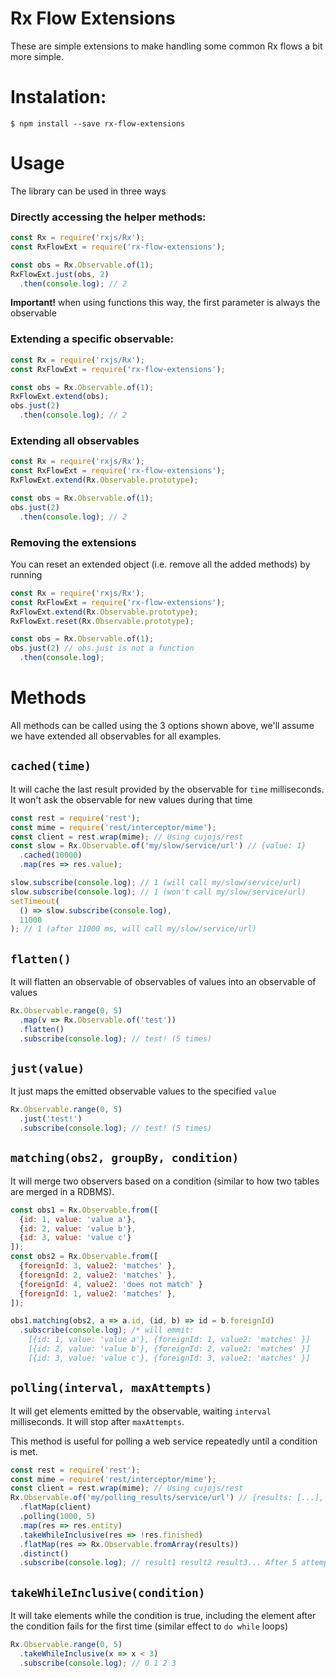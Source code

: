 # Rx Flow Extensions

These are simple extensions to make handling some common Rx flows a bit
more simple.

# Instalation:

```
$ npm install --save rx-flow-extensions
```

# Usage

The library can be used in three ways
### Directly accessing the helper methods:
```js
const Rx = require('rxjs/Rx');
const RxFlowExt = require('rx-flow-extensions');

const obs = Rx.Observable.of(1);
RxFlowExt.just(obs, 2)
  .then(console.log); // 2
```
**Important!** when using functions this way, the first parameter is always the
observable
### Extending a specific observable:
```js
const Rx = require('rxjs/Rx');
const RxFlowExt = require('rx-flow-extensions');

const obs = Rx.Observable.of(1);
RxFlowExt.extend(obs);
obs.just(2)
  .then(console.log); // 2
```
### Extending all observables
```js
const Rx = require('rxjs/Rx');
const RxFlowExt = require('rx-flow-extensions');
RxFlowExt.extend(Rx.Observable.prototype);

const obs = Rx.Observable.of(1);
obs.just(2)
  .then(console.log); // 2
```

### Removing the extensions
You can reset an extended object (i.e. remove all the added methods) by running
```js
const Rx = require('rxjs/Rx');
const RxFlowExt = require('rx-flow-extensions');
RxFlowExt.extend(Rx.Observable.prototype);
RxFlowExt.reset(Rx.Observable.prototype);

const obs = Rx.Observable.of(1);
obs.just(2) // obs.just is not a function
  .then(console.log);
```


# Methods

All methods can be called using the 3 options shown above, we'll assume we have
extended all observables for all examples.

## `cached(time)`
It will cache the last result provided by the observable for `time` milliseconds.
It won't ask the observable for new values during that time
```js
const rest = require('rest');
const mime = require('rest/interceptor/mime');
const client = rest.wrap(mime); // Using cujojs/rest
const slow = Rx.Observable.of('my/slow/service/url') // {value: 1}
  .cached(10000)
  .map(res => res.value);

slow.subscribe(console.log); // 1 (will call my/slow/service/url)
slow.subscribe(console.log); // 1 (won't call my/slow/service/url)
setTimeout(
  () => slow.subscribe(console.log),
  11000
); // 1 (after 11000 ms, will call my/slow/service/url)

```

## `flatten()`
It will flatten an observable of observables of values into an observable of values
```js
Rx.Observable.range(0, 5)
  .map(v => Rx.Observable.of('test'))
  .flatten()
  .subscribe(console.log); // test! (5 times)
```

## `just(value)`
It just maps the emitted observable values to the specified `value`
```js
Rx.Observable.range(0, 5)
  .just('test!')
  .subscribe(console.log); // test! (5 times)
```

## `matching(obs2, groupBy, condition)`
It will merge two observers based on a condition (similar to how two tables are
merged in a RDBMS).
```js
const obs1 = Rx.Observable.from([
  {id: 1, value: 'value a'},
  {id: 2, value: 'value b'},
  {id: 3, value: 'value c'}
]);
const obs2 = Rx.Observable.from([
  {foreignId: 3, value2: 'matches' },
  {foreignId: 2, value2: 'matches' },
  {foreignId: 4, value2: 'does not match' }
  {foreignId: 1, value2: 'matches' },
]);

obs1.matching(obs2, a => a.id, (id, b) => id = b.foreignId)
  .subscribe(console.log); /* will emmit:
    [{id: 1, value: 'value a'}, {foreignId: 1, value2: 'matches' }]
    [{id: 2, value: 'value b'}, {foreignId: 2, value2: 'matches' }]
    [{id: 3, value: 'value c'}, {foreignId: 3, value2: 'matches' }]
```

## `polling(interval, maxAttempts)`
It will get elements emitted by the observable, waiting `interval` milliseconds.
It will stop after `maxAttempts`.

This method is useful for polling a web service repeatedly until a condition
is met.
```js
const rest = require('rest');
const mime = require('rest/interceptor/mime');
const client = rest.wrap(mime); // Using cujojs/rest
Rx.Observable.of('my/polling_results/service/url') // {results: [...], finished: true|false}
  .flatMap(client)
  .polling(1000, 5)
  .map(res => res.entity)
  .takeWhileInclusive(res => !res.finished)
  .flatMap(res => Rx.Observable.fromArray(results))
  .distinct()
  .subscribe(console.log); // result1 result2 result3... After 5 attempts or finished === true
```

## `takeWhileInclusive(condition)`
It will take elements while the condition is true, including the element after
the condition fails for the first time (similar effect to `do while` loops)
```js
Rx.Observable.range(0, 5)
  .takeWhileInclusive(x => x < 3)
  .subscribe(console.log); // 0 1 2 3
```
